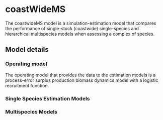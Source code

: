 # coastWideMS

The coastwideMS model is a simulation-estimation model that compares the performance of single-stock (coastwide) single-species and hierarchical multispecies models when assessing a complex of species.

## Model details
### Operating model
The operating model that provides the data to the estimation models is a process-error surplus production biomass dynamics model with a logistic recruitment function.

### Single Species Estimation Models


### Multispecies Models
